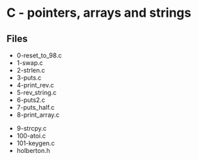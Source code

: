 # C - pointers, arrays and strings

## Files

- 0-reset_to_98.c
- 1-swap.c
- 2-strlen.c
- 3-puts.c
- 4-print_rev.c
- 5-rev_string.c
- 6-puts2.c
- 7-puts_half.c
- 8-print_array.c

* 9-strcpy.c
* 100-atoi.c
* 101-keygen.c
* holberton.h
